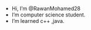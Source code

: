 -  Hi, I’m @RawanMohamed28
-  I’m computer science student.
-  I’m learned c++ ,java.


<!---
RawanMohamed28/RawanMohamed28 is a ✨ special ✨ repository because its `README.md` (this file) appears on your GitHub profile.
You can click the Preview link to take a look at your changes.
--->
